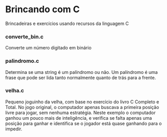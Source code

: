 # Brincando com C
 Brincadeiras e exercícios usando recursos da linguagem C

### converte_bin.c
Converte um número digitado em binário

### palindromo.c
Determina se uma string é um palíndromo ou não. Um palíndromo é uma frase que pode ser lida tanto normalmente quanto de trás para a frente.

### velha.c
Pequeno joguinho da velha, com base no exercício do livro C Completo e Total. No jogo original, o computador apenas buscava a primeira 
posição livre para jogar, sem nenhuma estratégia. Neste exemplo o computador ganhou um pouco mais de inteligência, e verifica se falta
apenas uma posição para ganhar e identifica se o jogador está quase ganhando para o impedir.